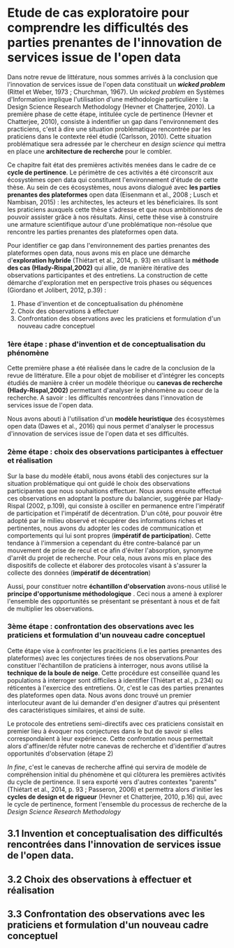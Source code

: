 # Etude de cas exploratoire pour comprendre les difficultés des parties prenantes de l'innovation de services issue de l'open data

Dans notre revue de littérature, nous sommes arrivés à la conclusion que l'innovation de services issue de l'open data constituait un _**wicked problem**_ (Rittel et Weber, 1973 ; Churchman, 1967). Un *wicked problem* en Systèmes d'Information implique l'utilisation d'une méthodologie particulière : la Design Science Research Methodology (Hevner et Chatterjee, 2010). La première phase de cette étape, intitulée cycle de pertinence (Hevner et Chatterjee, 2010), consiste à indentifier un gap dans l'environnement des practiciens, c'est à dire une situation  problématique rencontrée par les praticiens dans le contexte réel étudié (Carlsson, 2010). Cette situation problématique sera adressée par le chercheur en *design science* qui mettra en place une **architecture de recherche** pour le combler.

Ce chapitre fait état des premières activités menées dans le cadre de ce **cycle de pertinence**. Le périmètre de ces activités a été circonscrit aux écosystèmes open data qui constituent l'environnement d'étude de cette thèse. Au sein de ces écosystèmes, nous avons dialogué avec **les parties prenantes des plateformes** open data (Eisenmann et al., 2008 ; Lusch et Nambisan, 2015) : les architectes, les acteurs et les béneficiaires. Ils sont les praticiens auxquels cette thèse s'adresse et que nous ambitionnons de pouvoir assister grâce à nos résultats. Ainsi, cette thèse vise à construire une armature scientifique autour d'une problématique non-résolue que rencontre les parties prenantes des plateformes open data. 

Pour identifier ce gap dans l'environnement des parties prenantes des plateformes open data, nous avons mis en place une démarche d'**exploration hybride** (Thiétart et al., 2014, p. 93) en utilisant la **méthode des cas (Hlady-Rispal,2002)** qui allie, de manière itérative des observations participantes et des entretiens. La construction de cette démarche d'exploration met en perspective trois phases ou séquences (Giordano et Jolibert, 2012, p.39) : 

1. Phase d'invention et de conceptualisation du phénomène
2. Choix des observations à effectuer
3. Confrontation des observations avec les praticiens et formulation d'un nouveau cadre conceptuel

### 1ère étape : phase d'invention et de conceptualisation du phénomène

Cette première phase a été réalisée dans le cadre de la conclusion de la revue de littérature. Elle a pour objet de mobiliser et d'intégrer les concepts étudiés de manière à créer un modèle théorique ou **canevas de recherche (Hlady-Rispal,2002)** permettant d'analyser le phénomène au coeur de la recherche. A savoir : les difficultés rencontrées dans l'innovation de services issue de l'open data. 
 
Nous avons abouti à l'utilisation d'un **modèle heuristique** des écosystèmes open data (Dawes et al., 2016) qui nous permet d'analyser le processus d'innovation de services issue de l'open data et ses difficultés.

### 2ème étape : choix des observations participantes à effectuer et réalisation

Sur la base du modèle établi, nous avons établi des conjectures sur la situation problématique qui ont guidé le choix des observations participantes que nous souhaitions effectuer. Nous avons ensuite effectué ces observations en adoptant la posture du balancier, suggérée par Hlady-Rispal (2002, p.109), qui consiste à osciller en permanence entre l'impératif de participation et l'impératif de décentration. D'un côté, pour pouvoir être adopté par le milieu observé et récupérer des informations riches et pertinentes, nous avons du adopter les codes de communication et comportements qui lui sont propres (**impératif de participation**). Cette tendance à l'immersion a cependant du être contre-balancé par un mouvement de prise de recul et ce afin d'éviter l'absorption, synonyme d'arrêt du projet de recherche. Pour cela, nous avons mis en place des dispositifs de collecte et élaborer des protocoles visant à s'assurer la collecte des données (**impératif de décentration**)

Aussi, pour constituer notre **échantillon d'observation** avons-nous utilisé le **principe d'opportunisme méthodologique** . Ceci nous a amené à explorer l'ensemble des opportunités se présentant se présentant à nous et de fait de multiplier les observations.

### 3ème étape : confrontation des observations avec les praticiens et formulation d'un nouveau cadre conceptuel

Cette étape vise à confronter les praciticiens (i.e les parties prenantes des plateformes) avec les conjectures tirées de nos observations.Pour constituer l'échantillon de praticiens à interroger, nous avons utilisé la **technique de la boule de neige**. Cette procédure est conseillée quand les populations à interroger sont difficiles à identifier (Thiétart et al., p.234) ou réticentes à l'exercice des entretiens. Or, c'est le cas des parties prenantes des plateformes open data. Nous avons donc trouvé un premier interlocuteur avant de lui demander d'en designer d'autres qui présentent des caractéristiques similaires, et ainsi de suite.

Le protocole des entretiens semi-directifs avec ces praticiens consistait en premier lieu à évoquer nos conjectures dans le but de savoir si elles correspondaient à leur expérience. Cette confrontation nous permettait alors d'affiner/de réfuter notre canevas de recherche et d'identifier d'autres opportunités d'observation (étape 2)

*In fine*, c'est le canevas de recherche affiné qui servira de modèle de compréhension initial du phénomène et qui clôturera les premières activités du cycle de pertinence. Il sera exporté vers d'autres contextes "parents" (Thiétart et al., 2014, p. 93 ; Passeron, 2006) et permettra alors d'initier les **cycles de design et de rigueur** (Hevner et Chatterjee, 2010, p.16) qui, avec le cycle de pertinence, forment l'ensemble du processus de recherche de la *Design Science Research Methodology*


## 3.1 Invention et conceptualisation des difficultés rencontrées dans l'innovation de services issue de l'open data. 



## 3.2 Choix des observations à effectuer et réalisation


## 3.3 Confrontation des observations avec les praticiens et formulation d'un nouveau cadre conceptuel



